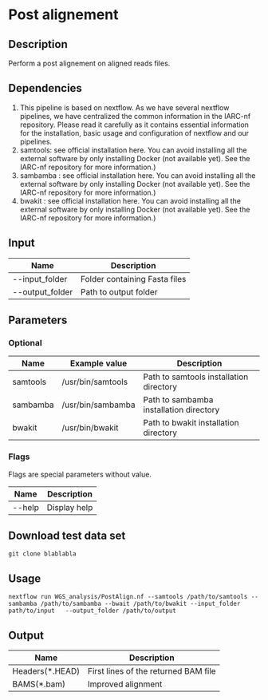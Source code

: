  # Post alignement # 

## Description ##

Perform a post alignement on aligned reads files.

## Dependencies ## 
1. This pipeline is based on nextflow. As we have several nextflow pipelines, we have centralized the common information in the IARC-nf repository. Please read it carefully as it contains essential information for the installation, basic usage and configuration of nextflow and our pipelines.
2. samtools: see official installation here. You can avoid installing all the external software by only installing Docker (not available yet). See the IARC-nf repository for more information.)
3. sambamba : see official installation here. You can avoid installing all the external software by only installing Docker (not available yet). See the IARC-nf repository for more information.)
4. bwakit : see official installation here. You can avoid installing all the external software by only installing Docker (not available yet). See the IARC-nf repository for more information.)

## Input ##

**Name**         | **Description**
---------------  | ---------------
--input_folder   | Folder containing Fasta files
--output_folder  | Path to output folder

## Parameters ##

### Optional ###

**Name**          | **Example value** | **Description**
------------------| ------------------| ------------------
samtools          | /usr/bin/samtools | Path to samtools installation directory
sambamba          | /usr/bin/sambamba | Path to sambamba installation directory
bwakit            | /usr/bin/bwakit   | Path to bwakit installation directory

### Flags ###

Flags are special parameters without value.

**Name**      | **Description**
------------- | -------------
--help        | Display help

## Download test data set ###

`git clone blablabla`

## Usage ##

`nextflow run WGS_analysis/PostAlign.nf --samtools /path/to/samtools --sambamba /path/to/sambamba --bwait /path/to/bwakit --input_folder path/to/input   --output_folder /path/to/output `

## Output ## 

**Name**         | **Description**
---------------- | -------------
Headers(*.HEAD)  |  First lines of the returned BAM file
BAMS(*.bam)      |  Improved alignment 


